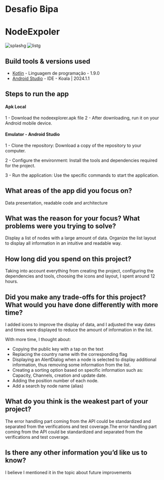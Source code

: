 # Desafio Bipa

# NodeExpoler
![splashg](https://github.com/user-attachments/assets/bb6e16a0-6016-4a78-8c41-1d89276d497c)
![listg](https://github.com/user-attachments/assets/96b4be6b-5afd-4f57-88d0-b4b92cb68862)

## Build tools & versions used
- [Kotlin] - Linguagem de programação - 1.9.0
- [Android Studio] - IDE -  Koala | 2024.1.1

## Steps to run the app

#### Apk Local
1 - Download the nodeexplorer.apk file
2 - After downloading, run it on your Android mobile device.

#### Emulator - Android Studio
1 - Clone the repository: Download a copy of the repository to your computer.

2 - Configure the environment: Install the tools and dependencies required for the project.

3 - Run the application: Use the specific commands to start the application.

## What areas of the app did you focus on?
Data presentation, readable code and architecture

## What was the reason for your focus? What problems were you trying to solve?
Display a list of nodes with a large amount of data.
Organize the list layout to display all information in an intuitive and readable way.

## How long did you spend on this project?
Taking into account everything from creating the project, configuring the dependencies and tools, choosing the icons and layout, I spent around 12 hours.

## Did you make any trade-offs for this project? What would you have done differently with more time?
I added icons to improve the display of data, and I adjusted the way dates and times were displayed to reduce the amount of information in the list.

With more time, I thought about:
- Copying the public key with a tap on the text
- Replacing the country name with the corresponding flag
- Displaying an AlertDialog when a node is selected to display additional information, thus removing some information from the list.
- Creating a sorting option based on specific information such as: Capacity, Channels, creation and update date.
- Adding the position number of each node.
- Add a search by node name (alias)

## What do you think is the weakest part of your project?
The error handling part coming from the API could be standardized and separated from the verifications and test coverage.The error handling part coming from the API could be standardized and separated from the verifications and test coverage.

## Is there any other information you’d like us to know?
I believe I mentioned it in the topic about future improvements



[//]: # (These are reference links used in the body of this note and get stripped out when the markdown processor does its job. There is no need to format nicely because it shouldn't be seen. Thanks SO - http://stackoverflow.com/questions/4823468/store-comments-in-markdown-syntax)

   [Kotlin]: <https://kotlinlang.org/>
   [Android Studio]: <https://developer.android.com/studio?gad_source=1&gclid=EAIaIQobChMI2874iZnrhQMVrjKtBh1EDw37EAAYASAAEgJ7mPD_BwE&gclsrc=aw.ds&hl=pt-br>
